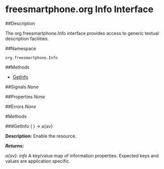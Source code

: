 
# freesmartphone.org Info Interface
            
##Description


The org.freesmartphone.Info interface provides access to generic textual description facilities.


##Namespace


```org.freesmartphone.Info```


##Methods

* [GetInfo](#GetInfo)


##Signals
*None*

##Properties
*None*

##Errors
*None*

#Methods

###<a name="GetInfo">GetInfo</a> ( ) &rarr; a{sv}


**Description:** Enable the resource. 

***Returns:***

<i>a{sv}: info</i>
A key/value map of information properties. Expected keys and  values are application specific. 



